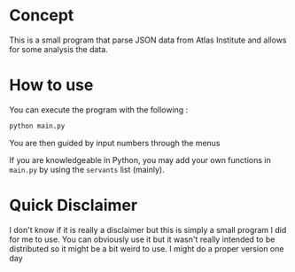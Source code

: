 # Concept

This is a small program that parse JSON data from Atlas Institute and allows for some analysis the data.

# How to use

You can execute the program with the following : 
```bash
python main.py
```

You are then guided by input numbers through the menus

If you are knowledgeable in Python, you may add your own functions in `main.py` by using the `servants` list (mainly).

# Quick Disclaimer

I don't know if it is really a disclaimer but this is simply a small program I did for me to use. You can obviously use it but it wasn't really intended to be distributed so it might be a bit weird to use. I might do a proper version one day